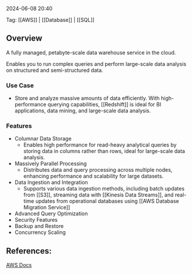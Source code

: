 
2024-06-08 20:40

Tag: [[AWS]] | [[Database]] | [[SQL]]

## Overview

A fully managed, petabyte-scale data warehouse service in the cloud.

Enables you to run complex queries and perform large-scale data analysis on structured and semi-structured data.

### Use Case

- Store and analyze massive amounts of data efficiently. With high-performance querying capabilities, [[Redshift]] is ideal for BI applications, data mining, and large-scale data analysis.

### Features

- Columnar Data Storage
	- Enables high performance for read-heavy analytical queries by storing data in columns rather than rows, ideal for large-scale data analysis.
- Massively Parallel Processing
	- Distributes data and query processing across multiple nodes, enhancing performance and scalability for large datasets.
- Data Ingestion and Integration
	- Supports various data ingestion methods, including batch updates from [[S3]], streaming data with [[Kinesis Data Streams]], and real-time updates from operational databases using  [[AWS Database Migration Service]]
- Advanced Query Optimization
- Security Features
- Backup and Restore
- Concurrency Scaling

## References:

[AWS Docs](https://docs.aws.amazon.com/redshift/)